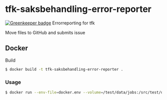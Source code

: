 # tfk-saksbehandling-error-reporter

[![Greenkeeper badge](https://badges.greenkeeper.io/telemark/tfk-saksbehandling-error-reporter.svg)](https://greenkeeper.io/)
Errorreporting for tfk

Move files to GitHub and submits issue

## Docker
Build

```sh
$ docker build -t tfk-saksbehandling-error-reporter .
```

### Usage
```sh
$ docker run --env-file=docker.env --volume=/test/data/jobs:/src/test/data/jobs --rm tfk-saksbehandling-error-reporter
```
